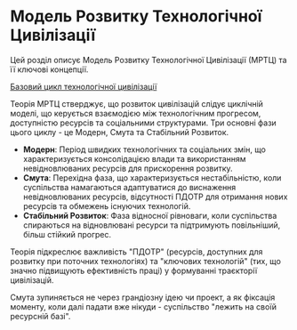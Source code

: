 # Модель Розвитку Технологічної Цивілізації

Цей розділ описує Модель Розвитку Технологічної Цивілізації (МРТЦ) та її ключові концепції.

[Базовий цикл технологічної цивілізації](cycle.md)

Теорія МРТЦ стверджує, що розвиток цивілізацій слідує циклічній моделі, що керується взаємодією між технологічним прогресом, доступністю ресурсів та соціальними структурами. Три основні фази цього циклу - це Модерн, Смута та Стабільний Розвиток.

- **Модерн**: Період швидких технологічних та соціальних змін, що характеризується консолідацією влади та використанням невідновлюваних ресурсів для прискорення розвитку.
- **Смута**: Перехідна фаза, що характеризується нестабільністю, коли суспільства намагаються адаптуватися до виснаження невідновлюваних ресурсів, відсутності ПДОТР для отримання нових ресурсів та обмежень існуючих технологій.
- **Стабільний Розвиток**: Фаза відносної рівноваги, коли суспільства спираються на відновлювані ресурси та підтримують повільніший, більш стійкий прогрес.

Теорія підкреслює важливість "ПДОТР" (ресурсів, доступних для розвитку при поточних технологіях) та "ключових технологій" (тих, що значно підвищують ефективність праці) у формуванні траєкторії цивілізацій.

Смута зупиняється не через грандіозну ідею чи проект, а як фіксація моменту, коли далі падати вже нікуди - суспільство "лежить на своїй ресурсній базі".
